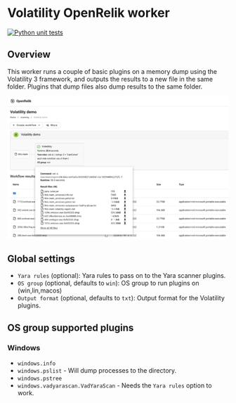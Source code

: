 # Volatility OpenRelik worker

[![Python unit tests](https://github.com/tomchop/openrelik-worker-volatility/actions/workflows/unittests.yml/badge.svg)](https://github.com/tomchop/openrelik-worker-volatility/actions/workflows/unittests.yml)

## Overview

This worker runs a couple of basic plugins on a memory dump using the Volatility
3 framework, and outputs the results to a new file in the same folder. Plugins
that dump files also dump results to the same folder.

![Screenshot of a Volatility workflow](demo.png)

## Global settings

- `Yara rules` (optional): Yara rules to pass on to the Yara scanner plugins.
- `OS group` (optional, defaults to `win`): OS group to run plugins on
  (win,lin,macos)
- `Output format` (optional, defaults to `txt`): Output format for the
  Volatility plugins.

## OS group supported plugins

### Windows

- `windows.info`
- `windows.pslist` - Will dump processes to the directory.
- `windows.pstree`
- `windows.vadyarascan.VadYaraScan` - Needs the `Yara rules` option to work.
